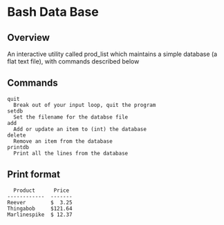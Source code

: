 # Bash Data Base

## Overview
An interactive utility called prod_list which maintains a simple database (a flat text file), with commands described below

## Commands
```
quit
  Break out of your input loop, quit the program
setdb
  Set the filename for the databse file
add
  Add or update an item to (int) the database
delete
  Remove an item from the database
printdb
  Print all the lines from the database
```
## Print format

```
  Product      Price
------------  -------                                                                                                   
Reever        $  3.25
Thingabob     $121.64
Marlinespike  $ 12.37
```
